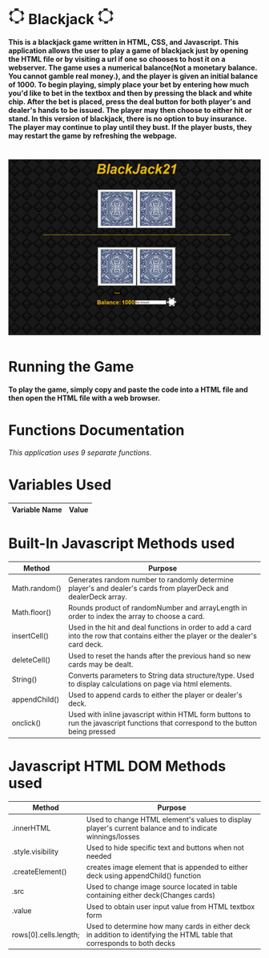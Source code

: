 # ![](chip.png) Blackjack ![](chip.png)
#### This is a blackjack game written in HTML, CSS, and Javascript. This application allows the user to play a game of blackjack just by opening the HTML file or by visiting a url if one so chooses to host it on a webserver. The game uses a numerical balance(Not a monetary balance. You cannot gamble real money.), and the player is given an initial balance of 1000. To begin playing, simply place your bet by entering how much you'd like to bet in the textbox and then by pressing the black and white chip. After the bet is placed, press the deal button for both player's and dealer's hands to be issued. The player may then choose to either hit or stand. In this version of blackjack, there is no option to buy insurance. The player may continue to play until they bust. If the player busts, they may restart the game by refreshing the webpage.

# ![](screenshot.PNG)

# Running the Game
#### To play the game, simply copy and paste the code into a HTML file and then open the HTML file with a web browser. 

# Functions Documentation
###### This application uses 9 separate functions.


# Variables Used
Variable Name | Value
------------ | -------------


# Built-In Javascript Methods used
Method | Purpose
------------ | -------------
Math.random() | Generates random number to randomly determine player's and dealer's cards from playerDeck and dealerDeck array.
Math.floor() | Rounds product of randomNumber and arrayLength in order to index the array to choose a card. 
insertCell() | Used in the hit and deal functions in order to add a card into the row that contains either the player or the dealer's card deck.
deleteCell() | Used to reset the hands after the previous hand so new cards may be dealt.
String() | Converts parameters to String data structure/type. Used to display calculations on page via html elements.  
appendChild() | Used to append cards to either the player or dealer's deck.
onclick() | Used with inline javascript within HTML form buttons to run the javascript functions that correspond to the button being pressed

# Javascript HTML DOM Methods used
Method | Purpose
------------ | -------------
.innerHTML | Used to change HTML element's values to display player's current balance and to indicate winnings/losses
.style.visibility | Used to hide specific text and buttons when not needed
.createElement() | creates image element that is appended to either deck using appendChild() function
.src | Used to change image source located in table containing either deck(Changes cards)
.value | Used to obtain user input value from HTML textbox form
rows[0].cells.length; | Used to determine how many cards in either deck in addition to identifying the HTML table that corresponds to both decks 


